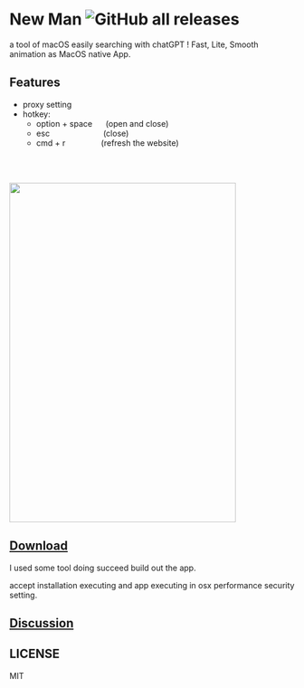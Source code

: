 # New Man ![GitHub all releases](https://img.shields.io/github/downloads/weykon/new-man/total)

a tool of macOS easily searching with chatGPT !
Fast, Lite, Smooth animation as MacOS native App.

## Features
- proxy setting
- hotkey: 
    - option + space  &nbsp;&nbsp;&nbsp;&nbsp;  (open and close)
    - esc&nbsp;&nbsp;&nbsp;&nbsp;&nbsp;&nbsp;&nbsp;&nbsp;&nbsp;&nbsp;&nbsp;&nbsp;&nbsp;&nbsp;&nbsp;&nbsp;&nbsp;&nbsp;&nbsp;&nbsp;&nbsp;&nbsp;&nbsp;&nbsp;(close) 
    - cmd + r&nbsp;&nbsp;&nbsp;&nbsp;&nbsp;&nbsp;&nbsp;&nbsp;&nbsp;&nbsp;&nbsp;&nbsp;&nbsp;&nbsp;&nbsp;&nbsp;(refresh the website)
<br>
<br>

<img src="./preview.gif" width="400px" height="600"></img>

## [Download](https://github.com/weykon/new-man/releases)

I used some tool doing succeed build out the app.

accept installation executing and app executing in osx performance security setting.

## [Discussion](https://github.com/weykon/new-man/discussions)


## LICENSE

MIT 
